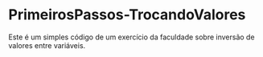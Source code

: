 # PrimeirosPassos-TrocandoValores
Este é um simples código de um exercício da faculdade sobre inversão de valores entre variáveis.
